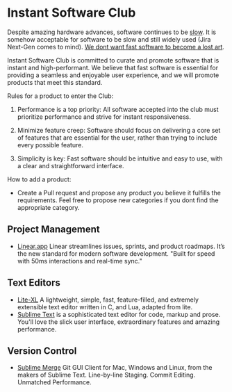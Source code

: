 # Instant Software Club

Despite amazing hardware advances, software continues to be [slow](https://tonsky.me/blog/disenchantment/). It is somehow acceptable for software to be slow and still widely used (Jira Next-Gen comes to mind). [We dont want fast software to become a lost art](https://www.youtube.com/watch?v=pW-SOdj4Kkk). 

Instant Software Club is committed to curate and promote software that is instant and high-performant. We believe that fast software is essential for providing a seamless and enjoyable user experience, and we will promote products that meet this standard.

Rules for a product to enter the Club:

1. Performance is a top priority: All software accepted into the club must prioritize performance and strive for instant responsiveness.

2. Minimize feature creep: Software should focus on delivering a core set of features that are essential for the user, rather than trying to include every possible feature.

3. Simplicity is key: Fast software should be intuitive and easy to use, with a clear and straightforward interface.

How to add a product: 
 - Create a Pull request and propose any product you believe it fulfills the requirements. Feel free to propose new categories if you dont find the appropriate category. 


## Project Management 
- [Linear.app](https://linear.app/) Linear streamlines issues, sprints, and product roadmaps. It’s the new standard for modern software development. "Built for speed with 50ms interactions and real-time sync."
 
 ## Text Editors
 - [Lite-XL](https://lite-xl.com/) A lightweight, simple, fast, feature-filled, and extremely extensible text editor written in C, and Lua, adapted from lite.
 - [Sublime Text](https://www.sublimetext.com/) is a sophisticated text editor for code, markup and prose. You'll love the slick user interface, extraordinary features and amazing performance.

## Version Control
- [Sublime Merge](https://www.sublimemerge.com/) Git GUI Client for Mac, Windows and Linux, from the makers of Sublime Text. Line-by-line Staging. Commit Editing. Unmatched Performance.
